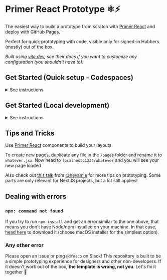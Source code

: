# Primer React Prototype ⚛️⚡

The easiest way to build a prototype from scratch with [Primer React](https://primer.style/react/) and deploy with GitHub Pages. 

Perfect for quick prototyping with code, visible only for signed-in Hubbers (mostly) out of the box.

*Built using [vite.dev](https://vite.dev/guide/), see their docs if you want to customize any configuration (you shouldn't have to).*

## Get Started (Quick setup - Codespaces)

<details>
<summary>
See instructions
</summary>

### Create a codespace

1. Create a codespace for your prototype by clicking **Use this template** > **Open in a codespace**

2. In the codespaces terminal, run:

```bash
npm install
```
```bash
npm run dev
```

Once `npm run dev` is running, go to the **PORTS tab** in the terminal and open the URL for your app. 

![alt text](.readme/image-ports.png)

### Sharing your prototype

This is a temporary URL that's only live while `npm run dev` is running in the Codespace. To share a permanent URL, see Get started (Locally) below.

If the **PORTS tab** is not visible, right-click next to the other tabs and enable `Ports` in the dropdown menu:

![Screenshot matching the description above](.readme/image-ports-2.png)

To make the URL accessible for others, change its visibility: 

1. Go to **PORTS** tab
2. On the Visibility column, right click on **🔒 Private** 
3. Choose **Port visibility** on the dropdown
4. Change it to **Private to Organization**

![Screenshot matching the description above](.readme/image-ports-3.png)

### Saving your codespace permanently

If you try to `git push` from your codespace terminal, you will notice there is no repository associated with it.

To save your work, create a new empty repository owned by **@github** and set push codespace to it by running:

```bash
git remote add origin git@github.com:github/YOUR_REPO_URL.git
git branch -M main
git push -u origin main
```

Once you have a repository saved, you should finish the configuration under [Deploying your prototype](#deploying-your-prototype).

You don't need to develop locally, however. You can always keep building in the browser, just choose the Coodespaces tab under the Code button:

![Code button and Codespaces tab opened in the dialog below](.readme/image-codespace.png)

</details>

## Get Started (Local development)

<details>
<summary>See instructions</summary>

### Start your repository
1. Create a repository for your prototype by clicking **Use this template** > **Create a new repository**

2. Set the repository Owner as **github** so that the deployment is only enabled for Hubbers. Choose whatever name you want.

3. Clone your new repo locally

### Developing

You need to have nodejs installed on your machine. If you don't, [head here](https://nodejs.org/en/download) and choose macOS installer.

Once you have the repository cloned on your machine, open the folder on VSCode or the terminal and run:

```bash
npm install
```

```bash
npm run dev
```

You will see the site running on http://localhost:1234

## Deploying your prototype

You need to change a few settings on GitHub.com for your prototype to be deployed & visible. This cannot be automated at the moment unfortunately!

1. Go to **Settings > Pages**:
   - Set GitHub Pages visibility to **Private**
   - Set Build and deployment source to **GitHub Actions**

![Screenshot showing the UI with the descriptions above](.readme/image.png)

2. Go to **Settings > Collaborators and teams**:
   - Click "Add teams"
   - Add **github/employees** with at least "Read" permission

![Manage access UI showing "Add teams" and the @github/employees team already added](.readme/image-2.png)

3. Push your first commit after setting this up, and you will see your prototype available on an auto-generated URL under **Settings > Pages**. Share this URL with any Hubber and they will see it too!

![Interface written: GitHub Pages - Your site is live at https://refactored-guacamole-6kolnpq.pages.github.io/](.readme/image-1.png)

  <details>
  <summary>Extra options</summary>

  - Add your Pages URL to the repository description:
    - On your repository homepage, click the gear (⚙️) icon next to **About** to edit the description
    - On the modal check **Use your GitHub Pages website**
    - Save changes, and your URL will be visible
  </details>

</details>

## Tips and Tricks

Use [Primer React](https://primer.style/components) components to build your layouts. 

To create new pages, duplicate any file in the `/pages` folder and rename it to `whatever.jsx`. Now head to `localhost:1234/whatever` and you will see your new page loaded

Also check out [this talk](https://www.youtube.com/watch?v=XroAmpITjsI) from [@heyamie](https://github.com/heyamie) for more tips on prototyping. Some parts are only relevant for NextJS projects, but a lot still applies!

## Dealing with errors

### `npm: command not found`

If you try to run `npm install` and get an error similar to the one above, that means you don't have Node/npm installed on your machine. In that case, [head here](https://nodejs.org/en/download) to download it (choose macOS installer for the simplest option).

### Any other error

Please open an issue or ping `@dfosco` on Slack! This repository is built to be a simple prototyping experience for designers and other non-developers. If it doesn't work out of the box, **the template is wrong, not you**. Let's fix it together 🙂